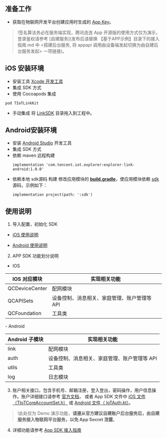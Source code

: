 
## 准备工作

- 获取在物联网开发平台创建应用时生成的 [App Key](https://cloud.tencent.com/document/product/1081/45901#.E8.8E.B7.E5.8F.96-app-key-.E5.92.8C-app-secret)。
>!签名算法务必在服务端实现，腾讯连连 App 开源版的使用方式仅为演示，登录鉴权请参考 [自建服务](发布后请替换 【基于APP示例】目录下的接入指南.md 中 <搭建后台服务, 将 appapi 调用由设备端发起切换为由自建后台服务发起> 一项链接)。

  

## iOS 安装环境

- 安装工具 [Xcode 开发工具](https://apps.apple.com/cn/app/xcode/id497799835?mt=12)
- 集成 SDK 方式
 -  使用 Cocoapods 集成
```
pod TIoTLinkKit
```
 - 手动集成
    将 [LinkSDK](https://github.com/tencentyun/iot-link-ios/tree/master/Source/LinkSDK) 目录拖入到工程中。

## Android安装环境
- 安装 [Android Studio](https://developer.android.google.cn/studio/) 开发工具
- 集成 SDK 方式
 -  依赖 maven 远程构建
    ``` gr
    implementation 'com.tencent.iot.explorer:explorer-link-android:1.0.0'
    ```
 - 依赖本地 sdk源码 构建
    修改应用模块的 **[build.gradle](https://github.com/tencentyun/iot-link-android/blob/master/app/build.gradle)**，使应用模块依赖 [sdk](https://github.com/tencentyun/iot-link-android/tree/master/sdk) 源码，示例如下：
    ```gr
    implementation project(path: ':sdk')
    ```

## 使用说明

1. 导入配置，初始化 SDK 
 - [iOS 使用说明](https://github.com/tencentyun/iot-link-ios/blob/master/doc/SDK%E5%BC%80%E5%8F%91/APP%20SDK%E5%88%9B%E5%BB%BA%E5%BC%95%E5%AF%BC.md) 

 - [Android 使用说明](https://github.com/tencentyun/iot-link-android/blob/master/doc/SDK%E5%BC%80%E5%8F%91/APP%20SDK%20%E5%88%9B%E5%BB%BA%E5%BC%95%E5%AF%BC.md)

2. APP SDK 功能划分说明
 
  - IOS
   <table>
<thead>
<tr><th>IOS 对应模块</th><th>实现相关功能</th></tr></thead>
<tbody><tr><td>QCDeviceCenter</td><td>配网模块</td></tr><tr><td>QCAPISets</td><td>设备控制、消息相关、家庭管理、账户管理等 API</td></tr><tr><td>QCFoundation</td><td>工具类</td></tr></tbody>
</table>
  - Android
      <table>
<thead>
<tr><th>Android 子模块</th><th>实现相关功能</th></tr></thead>
<tbody><tr><td>link</td><td>配网模块</td></tr><tr><td>auth</td><td>设备控制、消息相关、家庭管理、账户管理等 API</td></tr><tr><td>utils</td><td>工具类</td></tr><tr><td>log</td><td>日志模块</td></tr></tbody>
</table>


  
3. 账户相关接口，包含手机号、邮箱注册，登入登出，密码操作，用户信息操作。账户详细接口请参考 [官方文档](https://cloud.tencent.com/document/product/1081/40774)， 或者 App SDK 文件中 [iOS 文件 （TIoTCoreAccountSet.h）](https://github.com/tencentyun/iot-link-ios/blob/master/Source/LinkSDK/QCAPISets/Public/TIoTCoreAccountSet.h) 或 [Android 文件（ IoTAuth.kt）](https://github.com/tencentyun/iot-link-android/blob/master/sdk/src/main/java/com/tencent/iot/explorer/link/core/auth/IoTAuth.kt)。
>!此处仅为 Demo 演示功能，**请遵从官方建议自建账户后台服务后，由自建服务接入物联网平台服务，以免 App Secret 泄露**。

   

4. 详细功能请参考 [App SDK 接入指南](https://cloud.tencent.com/document/product/1081/47788)

